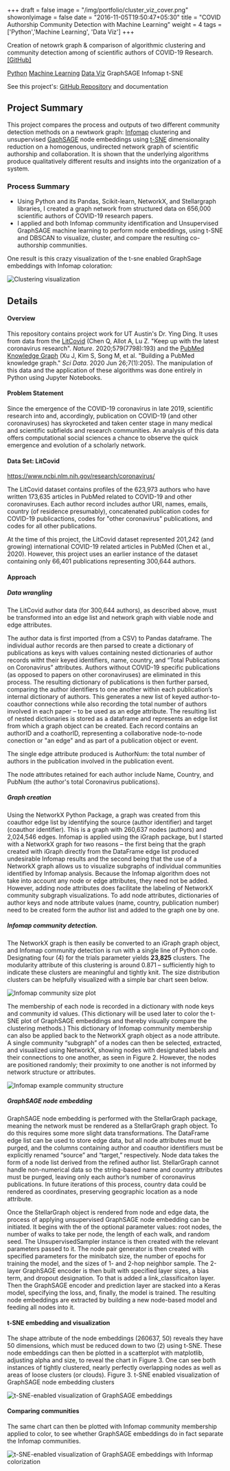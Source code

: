 +++
draft = false
image = "/img/portfolio/cluster_viz_cover.png"
showonlyimage = false
date = "2016-11-05T19:50:47+05:30"
title = "COVID Authorship Community Detection with Machine Learning"
weight = 4
tags = ['Python','Machine Learning', 'Data Viz']
+++

Creation of netowrk graph & comparison of algorithmic clustering and community detection among of scientific authors of COVID-19 Research. [[GitHub]](https://github.com/acreese/covid_coauthorship_community_detection)

<div class=Tags>
<span><a href="/tags/python/">Python</a></span>
<span><a href="/tags/machine-learning/">Machine Learning</a></span>
<span><a href="/tags/data-viz/">Data Viz</a></span>
<span>GraphSAGE</span>
<span>Infomap</span>
<span>t-SNE</span>
</div>
<!--more-->

See this project's: [GitHub Repository](https://github.com/acreese/covid_coauthorship_community_detection) and documentation

## Project Summary

This project compares the process and outputs of two different community detection methods on a newtwork graph: [Infomap](https://www.mapequation.org/infomap/) clustering and unsupervised [GaphSAGE](https://snap.stanford.edu/graphsage/) node embeddings using [t-SNE](https://lvdmaaten.github.io/tsne/) dimensionality reduction on a homogenous, undirected network graph of scientific authorship and collaboration. It is shown that the underlying algorithms produce qualitatively different results and insights into the organization of a system.

### Process Summary
* Using Python and its Pandas, Scikit-learn, NetworkX, and Stellargraph libraries, I created a graph network from structured data on 656,000 scientific authors of COVID-19 research papers.
* I applied and both Infomap community identification and Unsupervised GraphSAGE machine learning to perform node embeddings, using t-SNE and DBSCAN to visualize, cluster, and compare the resulting co-authorship communities. 

One result is this crazy visualization of the t-sne enabled GraphSage embeddings with Infomap coloration:

![Clustering visualization](/img/portfolio/cluster_viz.png)



## Details

#### Overview

This repository contains project work for UT Austin's Dr. Ying Ding. It uses from data from the [LitCovid](https://www.ncbi.nlm.nih.gov/research/coronavirus/) (Chen Q, Allot A, Lu Z. "Keep up with the latest coronavirus research". *Nature*. 2020;579(7798):193) and the [PubMed Knowledge Graph](http://er.tacc.utexas.edu/datasets/ped) (Xu J, Kim S, Song M, et al. "Building a PubMed knowledge graph." *Sci Data*. 2020 Jun 26;7(1):205). The manipulation of this data and the application of these algorithms was done entirely in Python using Jupyter Notebooks. 

#### Problem Statement

Since the emergence of the COVID-19 coronavirus in late 2019, scientific research into and, accordingly, publication on COVID-19 (and other coronaviruses) has skyrocketed and taken center stage in many medical and scientific subfields and research communities. An analysis of this data offers computational social sciences a chance to observe the quick emergence and evolution of a scholarly network.

#### Data Set: LitCovid

https://www.ncbi.nlm.nih.gov/research/coronavirus/

The LitCovid dataset contains profiles of the 623,973 authors who have written 173,635 articles in PubMed related to COVID-19 and other coronaviruses. Each author record includes author URI, names, emails, country (of residence presumably), concatenated publication codes for COVID-19 publicactions, codes for "other coronavirus" publications, and codes for all other publications.

At the time of this project, the LitCovid dataset represented 201,242 (and growing) international COVID-19 related articles in PubMed (Chen et al., 2020). However, this project uses an earlier instance of the dataset containing only 66,401 publications representing 300,644 authors.

#### Approach

##### Data wrangling

The LitCovid author data (for 300,644 authors), as described above, must be transformed into an edge list and network graph with viable node and edge attributes. 

The author data is first imported (from a CSV) to Pandas dataframe. The individual author records are then parsed to create a dictionary of publications   as keys with values containing nested dictionaries of author records witht their keyed identifiers, name, country, and “Total Publications on Coronavirus” attributes. Authors without COVID-19 specific publications (as opposed to papers on other coronaviruses) are eliminated in this process. The resulting dictionary of publications is then further parsed, comparing the author identifiers to one another within each publication’s internal dictionary of authors. This generates a new list of keyed author-to-coauthor connections while also recording the total number of authors involved in each paper – to be used as an edge attribute. The resulting list of nested dictionaries is stored as a dataframe and represents an edge list from which a graph object can be created. Each record contains an authorID and a coathorID, representing a collaborative node-to-node conection or "an edge" and as part of a publication object or event. 

The single edge attribute produced is AuthorNum: the total number of authors in the publication involved in the publication event. 

The node attributes retained for each author include Name, Country, and PubNum (the author's total Coronavirus publications). 

##### Graph creation

Using the NetworkX Python Package, a graph was created from this coauthor edge list by identifying the source (author identifier) and target (coauthor identifier). This is a graph with 260,637 nodes (authors) and 2,024,546 edges. Infomap is applied using the iGraph package, but I started with a NetworkX graph for two reasons – the first being that the graph created with iGraph directly from the DataFrame edge list produced undesirable Infomap results and the second being that the use of a NetworkX graph allows us to visualize subgraphs of individual communities identified by Infomap analysis.
Because the Infomap algorithm does not take into account any node or edge attributes, they need not be added. However, adding node attributes does facilitate the labeling of NetworkX community subgraph visualizations. To add node attributes, dictionaries of author keys and node attribute values (name, country, publication number) need to be created form the author list and added to the graph one by one.

##### Infomap community detection.

The NetworkX graph is then easily be converted to an iGraph graph object, and Infomap community detection is run with a single line of Python code. Designating four (4) for the trials parameter yields **23,825** clusters. The modularity attribute of this clustering is around 0.871 – sufficiently high to indicate these clusters are meaningful and tightly knit. The size distribution clusters can be helpfully visualized with a simple bar chart seen below.

![Infomap community size plot](/img/portfolio/infomap_community_size_plot.png)

The membership of each node is recorded in a dictionary with node keys and community id values. (This dictionary will be used later to color the t-SNE plot of GraphSAGE embeddings and thereby visually compare the clustering methods.) This dictionary of Infomap community membership can also be applied back to the NetworkX graph object as a node attribute. A single community “subgraph” of a nodes can then be selected, extracted, and visualized using NetworkX, showing nodes with designated labels and their connections to one another, as seen in Figure 2. However, the nodes are positioned randomly; their proximity to one another is not informed by network structure or attributes.

![Infomap example community structure](/img/portfolio/infomap_sample_community.png)

##### GraphSAGE node embedding

GraphSAGE node embedding is performed with the StellarGraph package, meaning the network must be rendered as a StellarGraph graph object. To do this requires some more slight data transformations. The DataFrame edge list can be used to store edge data, but all node attributes must be purged, and the columns containing author and coauthor identifiers must be explicitly renamed “source” and “target,” respectively. Node data takes the form of a node list derived from the refined author list. StellarGraph cannot handle non-numerical data so the string-based name and country attributes must be purged,
leaving only each author’s number of coronavirus publications. In future iterations of this process, country data could be rendered as coordinates, preserving geographic location as a node attribute.

Once the StellarGraph object is rendered from node and edge data, the process of applying unsupervised GraphSAGE node embedding can be initiated. It begins with the of the optional parameter values: root nodes, the number of walks to take per node, the length of each walk, and random seed. The UnsupervisedSampler instance is then created with the relevant parameters passed to it. The node pair generator is then created with specified parameters for the minibatch size, the number of epochs for training the model, and the sizes of 1- and 2-hop neighbor sample. The 2-layer GraphSAGE encoder is then built with specified layer sizes, a bias term, and dropout designation. To that is added a link_classificaiton layer. Then the GraphSAGE encoder and prediction layer are stacked into a Keras model, specifying the loss, and, finally, the model is trained. The resulting node embeddings are extracted by building a new node-based model and feeding all nodes into it.

#### t-SNE embedding and visualization

The shape attribute of the node embeddings (260637, 50) reveals they have 50 dimensions, which must be reduced down to two (2) using t-SNE. These node embeddings can then be plotted in a scatterplot with matplotlib, adjusting alpha and size, to reveal the chart in Figure 3. One can see both instances of tightly clustered, nearly perfectly overlapping nodes as well as areas of loose clusters (or clouds).
Figure 3. t-SNE enabled visualization of GraphSAGE node embedding clusters

![t-SNE-enabled visualization of GraphSAGE embeddings](/img/portfolio/graphsage_clusters.png)
 
#### Comparing communities 

The same chart can then be plotted with Infomap community membership applied to color, to see whether GraphSAGE embeddings do in fact separate the Infomap communities.

![t-SNE-enabled visualization of GraphSAGE embeddings with Informap colorization](/img/portfolio/graphsage_clusters_infomap_colors.png)

